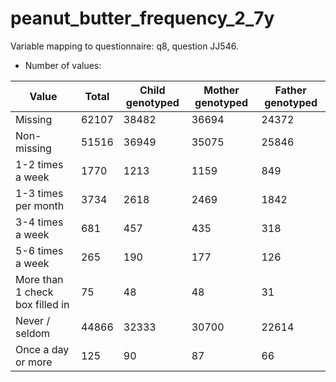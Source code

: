 # peanut_butter_frequency_2_7y
Variable mapping to questionnaire: q8, question JJ546.
- Number of values:

| Value | Total | Child genotyped | Mother genotyped | Father genotyped |
| ----- | ----- | --------------- | ---------------- | ---------------- |
| Missing | 62107 | 38482 | 36694 | 24372 |
| Non-missing | 51516 | 36949 | 35075 | 25846 |
| 1-2 times a week | 1770 | 1213 | 1159 |849 |
| 1-3 times per month | 3734 | 2618 | 2469 |1842 |
| 3-4 times a week | 681 | 457 | 435 |318 |
| 5-6 times a week | 265 | 190 | 177 |126 |
| More than 1 check box filled in | 75 | 48 | 48 |31 |
| Never / seldom | 44866 | 32333 | 30700 |22614 |
| Once a day or more | 125 | 90 | 87 |66 |



